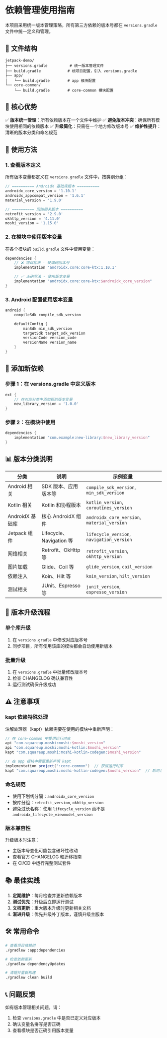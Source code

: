 # 依赖管理使用指南

本项目采用统一版本管理策略，所有第三方依赖的版本号都在 `versions.gradle` 文件中统一定义和管理。

## 📁 文件结构

```
jetpack-demo/
├── versions.gradle          # 统一版本管理文件
├── build.gradle            # 根项目配置，引入 versions.gradle
├── app/
│   └── build.gradle        # app 模块配置
└── core-common/
    └── build.gradle        # core-common 模块配置
```

## 🎯 核心优势

✅ **版本统一管理**：所有依赖版本在一个文件中维护
✅ **避免版本冲突**：确保所有模块使用相同的依赖版本
✅ **升级简化**：只需在一个地方修改版本号
✅ **维护性提升**：清晰的版本分类和命名规范

## 📝 使用方法

### 1. 查看版本定义

所有版本变量都定义在 `versions.gradle` 文件中，按类别分组：

```gradle
// ========== AndroidX 基础库版本 ==========
androidx_core_version = '1.10.1'
androidx_appcompat_version = '1.6.1'
material_version = '1.9.0'

// ========== 网络相关版本 ==========
retrofit_version = '2.9.0'
okhttp_version = '4.11.0'
moshi_version = '1.15.0'
```

### 2. 在模块中使用版本变量

在各个模块的 `build.gradle` 文件中使用变量：

```gradle
dependencies {
    // ❌ 错误写法 - 硬编码版本号
    implementation 'androidx.core:core-ktx:1.10.1'

    // ✅ 正确写法 - 使用版本变量
    implementation "androidx.core:core-ktx:$androidx_core_version"
}
```

### 3. Android 配置使用版本变量

```gradle
android {
    compileSdk compile_sdk_version

    defaultConfig {
        minSdk min_sdk_version
        targetSdk target_sdk_version
        versionCode version_code
        versionName version_name
    }
}
```

## 🔧 添加新依赖

### 步骤 1：在 versions.gradle 中定义版本

```gradle
ext {
    // 在对应分类中添加新的版本变量
    new_library_version = '1.0.0'
}
```

### 步骤 2：在模块中使用

```gradle
dependencies {
    implementation "com.example:new-library:$new_library_version"
}
```

## 📊 版本分类说明

| 分类 | 说明 | 示例变量 |
|------|------|----------|
| Android 相关 | SDK 版本、应用版本等 | `compile_sdk_version`, `min_sdk_version` |
| Kotlin 相关 | Kotlin 和协程版本 | `kotlin_version`, `coroutines_version` |
| AndroidX 基础库 | 核心 AndroidX 组件 | `androidx_core_version`, `material_version` |
| Jetpack 组件 | Lifecycle、Navigation 等 | `lifecycle_version`, `navigation_version` |
| 网络相关 | Retrofit、OkHttp 等 | `retrofit_version`, `okhttp_version` |
| 图片加载 | Glide、Coil 等 | `glide_version`, `coil_version` |
| 依赖注入 | Koin、Hilt 等 | `koin_version`, `hilt_version` |
| 测试相关 | JUnit、Espresso 等 | `junit_version`, `espresso_version` |

## 🚀 版本升级流程

### 单个库升级

1. 在 `versions.gradle` 中修改对应版本号
2. 同步项目，所有使用该库的模块都会自动使用新版本

### 批量升级

1. 在 `versions.gradle` 中批量修改版本号
2. 检查 CHANGELOG 确认兼容性
3. 运行测试确保升级成功

## ⚠️ 注意事项

### kapt 依赖特殊处理

注解处理器（kapt）依赖需要在使用的模块中重新声明：

```gradle
// 在 core-common 中提供运行时库
api "com.squareup.moshi:moshi:$moshi_version"
api "com.squareup.moshi:moshi-kotlin:$moshi_version"
kapt "com.squareup.moshi:moshi-kotlin-codegen:$moshi_version"

// 在 app 模块中需要重新声明 kapt
implementation project(":core-common")  // 获得运行时库
kapt "com.squareup.moshi:moshi-kotlin-codegen:$moshi_version"  // 启用注解处理
```

### 命名规范

- 使用下划线分隔：`androidx_core_version`
- 按库分组：`retrofit_version`, `okhttp_version`
- 避免过长名称：使用 `lifecycle_version` 而不是 `androidx_lifecycle_viewmodel_version`

### 版本兼容性

升级版本时注意：
- 主版本号变化可能包含破坏性改动
- 查看官方 CHANGELOG 和迁移指南
- 在 CI/CD 中运行完整测试套件

## 📚 最佳实践

1. **定期维护**：每月检查并更新依赖版本
2. **测试优先**：升级后立即运行测试
3. **文档更新**：重大版本升级时更新相关文档
4. **渐进升级**：优先升级补丁版本，谨慎升级主版本

## 🛠️ 常用命令

```bash
# 查看项目依赖树
./gradlew :app:dependencies

# 检查依赖更新
./gradlew dependencyUpdates

# 清理并重新构建
./gradlew clean build
```

## 📞 问题反馈

如有版本管理相关问题，请：
1. 检查 `versions.gradle` 中是否已定义对应版本
2. 确认变量名拼写是否正确
3. 查看模块是否正确引用版本变量

